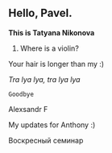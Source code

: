 
## Hello, Pavel.

__This is Tatyana Nikonova__

1) Where is a violin?

Your hair is longer than my :)

*Tra lya lya, tra lya lya*

    Goodbye


Alexsandr F

My updates for Anthony :)


Воскресный семинар
